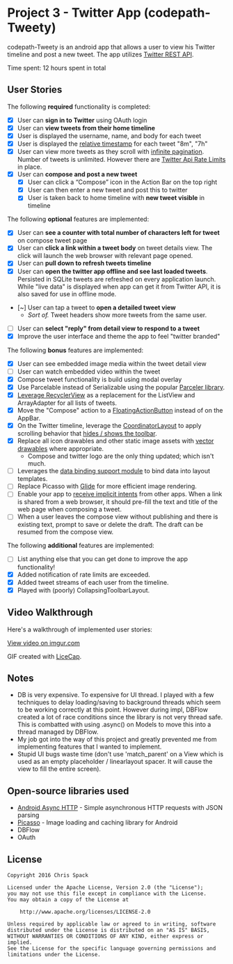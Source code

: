 # Project 3 - Twitter App (codepath-Tweety)

codepath-Tweety is an android app that allows a user to view his Twitter timeline and post a new tweet. The app utilizes [Twitter REST API](https://dev.twitter.com/rest/public).

Time spent: 12 hours spent in total

## User Stories

The following **required** functionality is completed:

* [x]	User can **sign in to Twitter** using OAuth login
* [x]	User can **view tweets from their home timeline**
  * [x] User is displayed the username, name, and body for each tweet
  * [x] User is displayed the [relative timestamp](https://gist.github.com/nesquena/f786232f5ef72f6e10a7) for each tweet "8m", "7h"
  * [x] User can view more tweets as they scroll with [infinite pagination](http://guides.codepath.com/android/Endless-Scrolling-with-AdapterViews-and-RecyclerView). Number of tweets is unlimited.
    However there are [Twitter Api Rate Limits](https://dev.twitter.com/rest/public/rate-limiting) in place.
* [x] User can **compose and post a new tweet**
  * [x] User can click a “Compose” icon in the Action Bar on the top right
  * [x] User can then enter a new tweet and post this to twitter
  * [x] User is taken back to home timeline with **new tweet visible** in timeline

The following **optional** features are implemented:

* [x] User can **see a counter with total number of characters left for tweet** on compose tweet page
* [x] User can **click a link within a tweet body** on tweet details view. The click will launch the web browser with relevant page opened.
* [x] User can **pull down to refresh tweets timeline**
* [x] User can **open the twitter app offline and see last loaded tweets**. Persisted in SQLite tweets are refreshed on every application launch. While "live data" is displayed when app can get it from Twitter API, it is also saved for use in offline mode.
* [~] User can tap a tweet to **open a detailed tweet view**
  * _Sort of._ Tweet headers show more tweets from the same user.
* [ ] User can **select "reply" from detail view to respond to a tweet**
* [x] Improve the user interface and theme the app to feel "twitter branded"

The following **bonus** features are implemented:

* [x] User can see embedded image media within the tweet detail view
* [ ] User can watch embedded video within the tweet
* [x] Compose tweet functionality is build using modal overlay
* [x] Use Parcelable instead of Serializable using the popular [Parceler library](http://guides.codepath.com/android/Using-Parceler).
* [x] [Leverage RecyclerView](http://guides.codepath.com/android/Using-the-RecyclerView) as a replacement for the ListView and ArrayAdapter for all lists of tweets.
* [x] Move the "Compose" action to a [FloatingActionButton](https://github.com/codepath/android_guides/wiki/Floating-Action-Buttons) instead of on the AppBar.
* [x] On the Twitter timeline, leverage the [CoordinatorLayout](http://guides.codepath.com/android/Handling-Scrolls-with-CoordinatorLayout#responding-to-scroll-events) to apply scrolling behavior that [hides / shows the toolbar](http://guides.codepath.com/android/Using-the-App-ToolBar#reacting-to-scroll).
* [x] Replace all icon drawables and other static image assets with [vector drawables](http://guides.codepath.com/android/Drawables#vector-drawables) where appropriate.
  * Compose and twitter logo are the only thing updated; which isn't much.
* [ ] Leverages the [data binding support module](http://guides.codepath.com/android/Applying-Data-Binding-for-Views) to bind data into layout templates.
* [ ] Replace Picasso with [Glide](http://inthecheesefactory.com/blog/get-to-know-glide-recommended-by-google/en) for more efficient image rendering.
* [ ] Enable your app to [receive implicit intents](http://guides.codepath.com/android/Using-Intents-to-Create-Flows#receiving-implicit-intents) from other apps.  When a link is shared from a web browser, it should pre-fill the text and title of the web page when composing a tweet.
* [ ] When a user leaves the compose view without publishing and there is existing text, prompt to save or delete the draft.  The draft can be resumed from the compose view.

The following **additional** features are implemented:

* [ ] List anything else that you can get done to improve the app functionality!
* [x] Added notification of rate limits are exceeded.
* [x] Added tweet streams of each user from the timeline.
* [x] Played with (poorly) CollapsingToolbarLayout.

## Video Walkthrough

Here's a walkthrough of implemented user stories:

[View video on imgur.com](http://i.imgur.com/OKT1ryw.gifv)

GIF created with [LiceCap](http://www.cockos.com/licecap/).

## Notes

- DB is very expensive. To expensive for UI thread. I played with a few techniques to delay loading/saving to background threads
  which seem to be working correctly at this point. However during impl, DBFlow created a lot of race conditions since the library is
  not very thread safe. This is combatted with using .async() on Models to move this into a thread managed by DBFlow.
- My job got into the way of this project and greatly prevented me from implementing features that I wanted to implement.
- Stupid UI bugs waste time (don't use 'match_parent' on a View which is used as an empty placeholder / linearlayout spacer.
  It will cause the view to fill the entire screen).

## Open-source libraries used

- [Android Async HTTP](https://github.com/loopj/android-async-http) - Simple asynchronous HTTP requests with JSON parsing
- [Picasso](http://square.github.io/picasso/) - Image loading and caching library for Android
- DBFlow
- OAuth

## License

    Copyright 2016 Chris Spack

    Licensed under the Apache License, Version 2.0 (the "License");
    you may not use this file except in compliance with the License.
    You may obtain a copy of the License at

        http://www.apache.org/licenses/LICENSE-2.0

    Unless required by applicable law or agreed to in writing, software
    distributed under the License is distributed on an "AS IS" BASIS,
    WITHOUT WARRANTIES OR CONDITIONS OF ANY KIND, either express or implied.
    See the License for the specific language governing permissions and
    limitations under the License.
